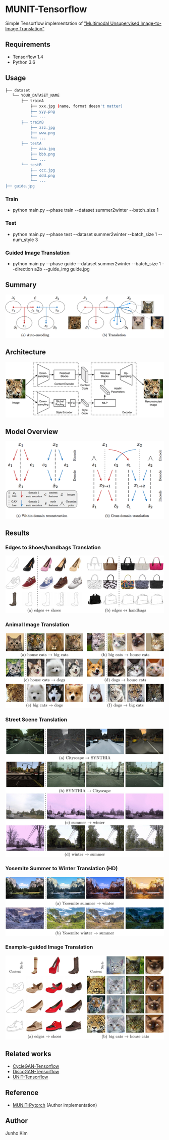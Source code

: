 # MUNIT-Tensorflow
Simple Tensorflow implementation of ["Multimodal Unsupervised Image-to-Image Translation"](https://arxiv.org/abs/1804.04732)

## Requirements
* Tensorflow 1.4
* Python 3.6

## Usage
```bash
├── dataset
   └── YOUR_DATASET_NAME
       ├── trainA
           ├── xxx.jpg (name, format doesn't matter)
           ├── yyy.png
           └── ...
       ├── trainB
           ├── zzz.jpg
           ├── www.png
           └── ...
       ├── testA
           ├── aaa.jpg 
           ├── bbb.png
           └── ...
       └── testB
           ├── ccc.jpg 
           ├── ddd.png
           └── ...
├── guide.jpg
```
### Train
* python main.py --phase train --dataset summer2winter --batch_size 1

### Test
* python main.py --phase test --dataset summer2winter --batch_size 1 --num_style 3

### Guided Image Translation
* python main.py --phase guide --dataset summer2winter --batch_size 1 --direction a2b --guide_img guide.jpg

## Summary
![illustration](./assests/method_illustration.png)

## Architecture 
![architecture](./assests/architecture.png)

## Model Overview
![model_overview](./assests/model_overview.png)

## Results
### Edges to Shoes/handbags Translation
![edges2shoes_handbags](./assests/edges2shoes_handbags.jpg)

### Animal Image Translation
![animal](./assests/animal.jpg)

### Street Scene Translation
![street](./assests/street.jpg)

### Yosemite Summer to Winter Translation (HD)
![summer2winter_yosemite](./assests/summer2winter_yosemite.jpg)

### Example-guided Image Translation
![guide](./assests/guide.jpg)

## Related works
* [CycleGAN-Tensorflow](https://github.com/taki0112/CycleGAN-Tensorflow)
* [DiscoGAN-Tensorflow](https://github.com/taki0112/DiscoGAN-Tensorflow)
* [UNIT-Tensorflow](https://github.com/taki0112/UNIT-Tensorflow)

## Reference
* [MUNIT-Pytorch](https://github.com/NVlabs/MUNIT) (Author implementation)

## Author
Junho Kim
